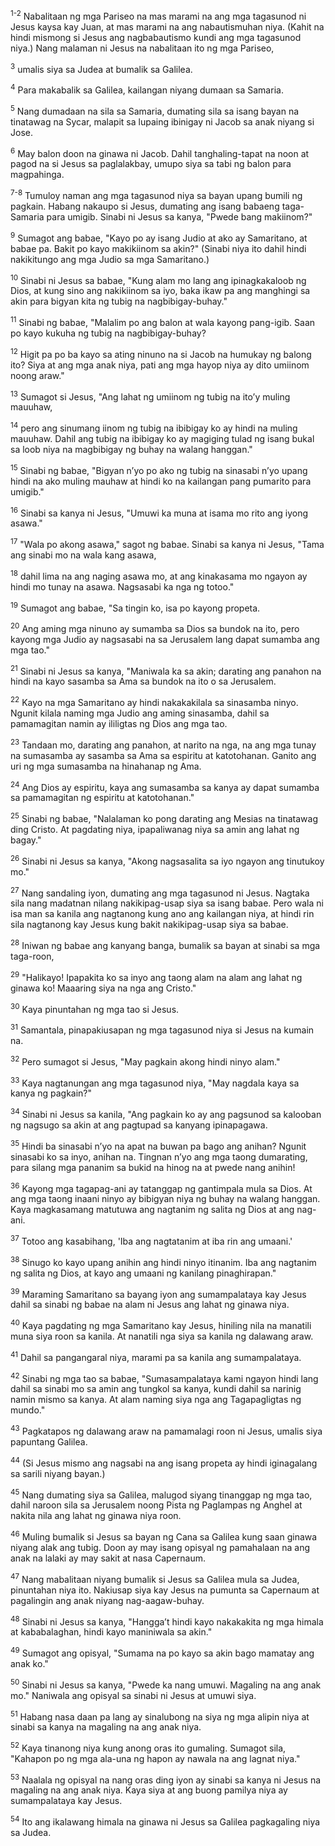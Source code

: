 <sup>1-2</sup>
Nabalitaan ng mga Pariseo na mas marami na ang mga tagasunod ni Jesus kaysa kay Juan, at mas marami na ang nabautismuhan niya. (Kahit na hindi mismong si Jesus ang nagbabautismo kundi ang mga tagasunod niya.) Nang malaman ni Jesus na nabalitaan ito ng mga Pariseo, 

<sup>3</sup>
umalis siya sa Judea at bumalik sa Galilea. 

<sup>4</sup>
Para makabalik sa Galilea, kailangan niyang dumaan sa Samaria. 

<sup>5</sup>
Nang dumadaan na sila sa Samaria, dumating sila sa isang bayan na tinatawag na Sycar, malapit sa lupaing ibinigay ni Jacob sa anak niyang si Jose. 

<sup>6</sup>
May balon doon na ginawa ni Jacob. Dahil tanghaling-tapat na noon at pagod na si Jesus sa paglalakbay, umupo siya sa tabi ng balon para magpahinga.

<sup>7-8</sup>
Tumuloy naman ang mga tagasunod niya sa bayan upang bumili ng pagkain. Habang nakaupo si Jesus, dumating ang isang babaeng taga-Samaria para umigib. Sinabi ni Jesus sa kanya, "Pwede bang makiinom?" 

<sup>9</sup>
Sumagot ang babae, "Kayo po ay isang Judio at ako ay Samaritano, at babae pa. Bakit po kayo makikiinom sa akin?" (Sinabi niya ito dahil hindi nakikitungo ang mga Judio sa mga Samaritano.) 

<sup>10</sup>
Sinabi ni Jesus sa babae, "Kung alam mo lang ang ipinagkakaloob ng Dios, at kung sino ang nakikiinom sa iyo, baka ikaw pa ang manghingi sa akin para bigyan kita ng tubig na nagbibigay-buhay." 

<sup>11</sup>
Sinabi ng babae, "Malalim po ang balon at wala kayong pang-igib. Saan po kayo kukuha ng tubig na nagbibigay-buhay? 

<sup>12</sup>
Higit pa po ba kayo sa ating ninuno na si Jacob na humukay ng balong ito? Siya at ang mga anak niya, pati ang mga hayop niya ay dito umiinom noong araw." 

<sup>13</sup>
Sumagot si Jesus, "Ang lahat ng umiinom ng tubig na itoʼy muling mauuhaw, 

<sup>14</sup>
pero ang sinumang iinom ng tubig na ibibigay ko ay hindi na muling mauuhaw. Dahil ang tubig na ibibigay ko ay magiging tulad ng isang bukal sa loob niya na magbibigay ng buhay na walang hanggan." 

<sup>15</sup>
Sinabi ng babae, "Bigyan nʼyo po ako ng tubig na sinasabi nʼyo upang hindi na ako muling mauhaw at hindi ko na kailangan pang pumarito para umigib." 

<sup>16</sup>
Sinabi sa kanya ni Jesus, "Umuwi ka muna at isama mo rito ang iyong asawa." 

<sup>17</sup>
"Wala po akong asawa," sagot ng babae. Sinabi sa kanya ni Jesus, "Tama ang sinabi mo na wala kang asawa, 

<sup>18</sup>
dahil lima na ang naging asawa mo, at ang kinakasama mo ngayon ay hindi mo tunay na asawa. Nagsasabi ka nga ng totoo." 

<sup>19</sup>
Sumagot ang babae, "Sa tingin ko, isa po kayong propeta. 

<sup>20</sup>
Ang aming mga ninuno ay sumamba sa Dios sa bundok na ito, pero kayong mga Judio ay nagsasabi na sa Jerusalem lang dapat sumamba ang mga tao." 

<sup>21</sup>
Sinabi ni Jesus sa kanya, "Maniwala ka sa akin; darating ang panahon na hindi na kayo sasamba sa Ama sa bundok na ito o sa Jerusalem. 

<sup>22</sup>
Kayo na mga Samaritano ay hindi nakakakilala sa sinasamba ninyo. Ngunit kilala naming mga Judio ang aming sinasamba, dahil sa pamamagitan namin ay ililigtas ng Dios ang mga tao. 

<sup>23</sup>
Tandaan mo, darating ang panahon, at narito na nga, na ang mga tunay na sumasamba ay sasamba sa Ama sa espiritu at katotohanan. Ganito ang uri ng mga sumasamba na hinahanap ng Ama. 

<sup>24</sup>
Ang Dios ay espiritu, kaya ang sumasamba sa kanya ay dapat sumamba sa pamamagitan ng espiritu at katotohanan." 

<sup>25</sup>
Sinabi ng babae, "Nalalaman ko pong darating ang Mesias na tinatawag ding Cristo. At pagdating niya, ipapaliwanag niya sa amin ang lahat ng bagay." 

<sup>26</sup>
Sinabi ni Jesus sa kanya, "Akong nagsasalita sa iyo ngayon ang tinutukoy mo." 

<sup>27</sup>
Nang sandaling iyon, dumating ang mga tagasunod ni Jesus. Nagtaka sila nang madatnan nilang nakikipag-usap siya sa isang babae. Pero wala ni isa man sa kanila ang nagtanong kung ano ang kailangan niya, at hindi rin sila nagtanong kay Jesus kung bakit nakikipag-usap siya sa babae. 

<sup>28</sup>
Iniwan ng babae ang kanyang banga, bumalik sa bayan at sinabi sa mga taga-roon, 

<sup>29</sup>
"Halikayo! Ipapakita ko sa inyo ang taong alam na alam ang lahat ng ginawa ko! Maaaring siya na nga ang Cristo." 

<sup>30</sup>
Kaya pinuntahan ng mga tao si Jesus. 

<sup>31</sup>
Samantala, pinapakiusapan ng mga tagasunod niya si Jesus na kumain na. 

<sup>32</sup>
Pero sumagot si Jesus, "May pagkain akong hindi ninyo alam." 

<sup>33</sup>
Kaya nagtanungan ang mga tagasunod niya, "May nagdala kaya sa kanya ng pagkain?" 

<sup>34</sup>
Sinabi ni Jesus sa kanila, "Ang pagkain ko ay ang pagsunod sa kalooban ng nagsugo sa akin at ang pagtupad sa kanyang ipinapagawa. 

<sup>35</sup>
Hindi ba sinasabi nʼyo na apat na buwan pa bago ang anihan? Ngunit sinasabi ko sa inyo, anihan na. Tingnan nʼyo ang mga taong dumarating, para silang mga pananim sa bukid na hinog na at pwede nang anihin! 

<sup>36</sup>
Kayong mga tagapag-ani ay tatanggap ng gantimpala mula sa Dios. At ang mga taong inaani ninyo ay bibigyan niya ng buhay na walang hanggan. Kaya magkasamang matutuwa ang nagtanim ng salita ng Dios at ang nag-ani. 

<sup>37</sup>
Totoo ang kasabihang, 'Iba ang nagtatanim at iba rin ang umaani.' 

<sup>38</sup>
Sinugo ko kayo upang anihin ang hindi ninyo itinanim. Iba ang nagtanim ng salita ng Dios, at kayo ang umaani ng kanilang pinaghirapan." 

<sup>39</sup>
Maraming Samaritano sa bayang iyon ang sumampalataya kay Jesus dahil sa sinabi ng babae na alam ni Jesus ang lahat ng ginawa niya. 

<sup>40</sup>
Kaya pagdating ng mga Samaritano kay Jesus, hiniling nila na manatili muna siya roon sa kanila. At nanatili nga siya sa kanila ng dalawang araw. 

<sup>41</sup>
Dahil sa pangangaral niya, marami pa sa kanila ang sumampalataya. 

<sup>42</sup>
Sinabi ng mga tao sa babae, "Sumasampalataya kami ngayon hindi lang dahil sa sinabi mo sa amin ang tungkol sa kanya, kundi dahil sa narinig namin mismo sa kanya. At alam naming siya nga ang Tagapagligtas ng mundo." 

<sup>43</sup>
Pagkatapos ng dalawang araw na pamamalagi roon ni Jesus, umalis siya papuntang Galilea. 

<sup>44</sup>
(Si Jesus mismo ang nagsabi na ang isang propeta ay hindi iginagalang sa sarili niyang bayan.) 

<sup>45</sup>
Nang dumating siya sa Galilea, malugod siyang tinanggap ng mga tao, dahil naroon sila sa Jerusalem noong Pista ng Paglampas ng Anghel at nakita nila ang lahat ng ginawa niya roon. 

<sup>46</sup>
Muling bumalik si Jesus sa bayan ng Cana sa Galilea kung saan ginawa niyang alak ang tubig. Doon ay may isang opisyal ng pamahalaan na ang anak na lalaki ay may sakit at nasa Capernaum. 

<sup>47</sup>
Nang mabalitaan niyang bumalik si Jesus sa Galilea mula sa Judea, pinuntahan niya ito. Nakiusap siya kay Jesus na pumunta sa Capernaum at pagalingin ang anak niyang nag-aagaw-buhay. 

<sup>48</sup>
Sinabi ni Jesus sa kanya, "Hanggaʼt hindi kayo nakakakita ng mga himala at kababalaghan, hindi kayo maniniwala sa akin." 

<sup>49</sup>
Sumagot ang opisyal, "Sumama na po kayo sa akin bago mamatay ang anak ko." 

<sup>50</sup>
Sinabi ni Jesus sa kanya, "Pwede ka nang umuwi. Magaling na ang anak mo." Naniwala ang opisyal sa sinabi ni Jesus at umuwi siya. 

<sup>51</sup>
Habang nasa daan pa lang ay sinalubong na siya ng mga alipin niya at sinabi sa kanya na magaling na ang anak niya. 

<sup>52</sup>
Kaya tinanong niya kung anong oras ito gumaling. Sumagot sila, "Kahapon po ng mga ala-una ng hapon ay nawala na ang lagnat niya." 

<sup>53</sup>
Naalala ng opisyal na nang oras ding iyon ay sinabi sa kanya ni Jesus na magaling na ang anak niya. Kaya siya at ang buong pamilya niya ay sumampalataya kay Jesus. 

<sup>54</sup>
Ito ang ikalawang himala na ginawa ni Jesus sa Galilea pagkagaling niya sa Judea.